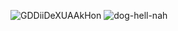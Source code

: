 ![GDDiiDeXUAAkHon](https://github.com/Lemoens/Lemoens/assets/159124482/c563d890-ee43-4fa7-9f5a-549d725a63ce)
![dog-hell-nah](https://github.com/Lemoens/Lemoens/assets/159124482/fcb0b9d4-cab3-41e4-a982-35fcc5b1dfc9)
